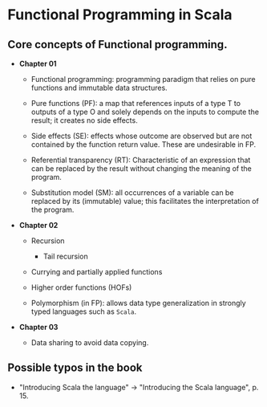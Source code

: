# Functional Programming in Scala

## Core concepts of Functional programming.

*   **Chapter 01**

    *   Functional programming: programming paradigm that relies on pure functions and immutable data structures.

    *   Pure functions (PF): a map that references inputs of a type T to outputs of a type O and solely depends on the inputs to compute the result; it creates no side effects.

    *   Side effects (SE): effects whose outcome are observed but are not contained by the function return value. These are undesirable in FP.

    *   Referential transparency (RT): Characteristic of an expression that can be replaced by the result without changing the meaning of the program.

    *   Substitution model (SM): all occurrences of a variable can be replaced by its (immutable) value; this facilitates the interpretation of the program.

* **Chapter 02**

    *   Recursion

        *   Tail recursion

    *   Currying and partially applied functions

    *   Higher order functions (HOFs)

    *   Polymorphism (in FP): allows data type generalization in strongly typed languages such as `Scala`.

* **Chapter 03**

    * Data sharing to avoid data copying.

## Possible typos in the book

*   "Introducing Scala the language" → "Introducing the Scala language", p. 15.

[comment]: # ( vim: set filetype=markdown fileformat=unix wrap spell spelllang=en: )
